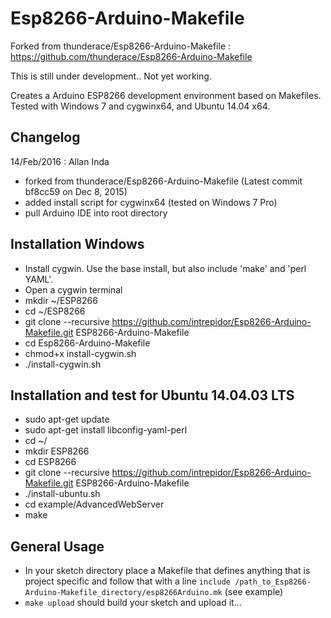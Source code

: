 # Esp8266-Arduino-Makefile
Forked from thunderace/Esp8266-Arduino-Makefile : https://github.com/thunderace/Esp8266-Arduino-Makefile

This is still under development.. Not yet working.

Creates a Arduino ESP8266 development environment based on Makefiles.
Tested with Windows 7 and cygwinx64, and Ubuntu 14.04 x64.

## Changelog
14/Feb/2016 : Allan Inda
- forked from thunderace/Esp8266-Arduino-Makefile (Latest commit bf8cc59  on Dec 8, 2015)
- added install script for cygwinx64 (tested on Windows 7 Pro)
- pull Arduino IDE into root directory

## Installation Windows
- Install cygwin. Use the base install, but also include 'make' and 'perl YAML'.
- Open a cygwin terminal
- mkdir ~/ESP8266
- cd ~/ESP8266
- git clone --recursive https://github.com/intrepidor/Esp8266-Arduino-Makefile.git ESP8266-Arduino-Makefile
- cd Esp8266-Arduino-Makefile
- chmod+x install-cygwin.sh
- ./install-cygwin.sh

## Installation and test for Ubuntu 14.04.03 LTS
- sudo apt-get update
- sudo apt-get install libconfig-yaml-perl
- cd ~/
- mkdir ESP8266
- cd ESP8266
- git clone --recursive https://github.com/intrepidor/Esp8266-Arduino-Makefile.git ESP8266-Arduino-Makefile
- ./install-ubuntu.sh
- cd example/AdvancedWebServer
- make

## General Usage
- In your sketch directory place a Makefile that defines anything that is project specific and follow that with a line `include /path_to_Esp8266-Arduino-Makefile_directory/esp8266Arduino.mk` (see example)
- `make upload` should build your sketch and upload it...


 
